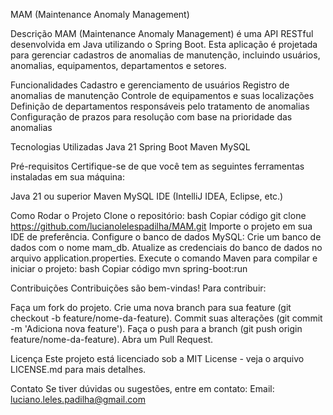 MAM (Maintenance Anomaly Management)

Descrição
MAM (Maintenance Anomaly Management) é uma API RESTful desenvolvida em Java utilizando o Spring Boot. Esta aplicação é projetada para gerenciar cadastros de anomalias de manutenção, incluindo usuários, anomalias, equipamentos, departamentos e setores.

Funcionalidades
Cadastro e gerenciamento de usuários
Registro de anomalias de manutenção
Controle de equipamentos e suas localizações
Definição de departamentos responsáveis pelo tratamento de anomalias
Configuração de prazos para resolução com base na prioridade das anomalias

Tecnologias Utilizadas
Java 21
Spring Boot
Maven
MySQL

Pré-requisitos
Certifique-se de que você tem as seguintes ferramentas instaladas em sua máquina:

Java 21 ou superior
Maven
MySQL
IDE (IntelliJ IDEA, Eclipse, etc.)

Como Rodar o Projeto
Clone o repositório:
bash
Copiar código
git clone https://github.com/lucianolelespadilha/MAM.git
Importe o projeto em sua IDE de preferência.
Configure o banco de dados MySQL:
Crie um banco de dados com o nome mam_db.
Atualize as credenciais do banco de dados no arquivo application.properties.
Execute o comando Maven para compilar e iniciar o projeto:
bash
Copiar código
mvn spring-boot:run

Contribuições
Contribuições são bem-vindas! Para contribuir:

Faça um fork do projeto.
Crie uma nova branch para sua feature (git checkout -b feature/nome-da-feature).
Commit suas alterações (git commit -m 'Adiciona nova feature').
Faça o push para a branch (git push origin feature/nome-da-feature).
Abra um Pull Request.

Licença
Este projeto está licenciado sob a MIT License - veja o arquivo LICENSE.md para mais detalhes.

Contato
Se tiver dúvidas ou sugestões, entre em contato:
Email: luciano.leles.padilha@gmail.com
